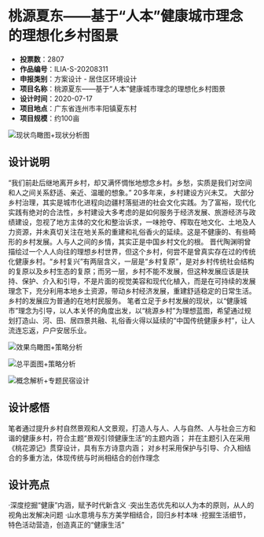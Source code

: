 # 桃源夏东——基于“人本”健康城市理念的理想化乡村图景 
- **投票数**：2807
- **作品编号**：ILIA-S-20208311
- **申报类别**：方案设计 - 居住区环境设计
- **项目名称**：桃源夏东——基于“人本”健康城市理念的理想化乡村图景
- **设计时间**：2020-07-17
- **项目地点**：广东省连州市丰阳镇夏东村
- **项目规模**：约100亩

![现状鸟瞰图+现状分析图](70c79e39fb0d88047ab3b147ff856d6d.jpg)


## 设计说明

“我们前赴后继地离开乡村，却又满怀惆怅地想念乡村。乡愁，实质是我们对空间和人之间关系舒适、亲近、温暖的想象。”
20多年来，乡村建设方兴未艾。 大部分乡村治理，其实是城市化进程向边疆村落挺进的社会文化实践。为了富裕，现代化实践有绝对的合法性，乡村建设大多考虑的是如何服务于经济发展、旅游经济与政绩建设，忽视了地方主体的文化和整治诉求，一味抢夺、榨取在地文化、土地及人力资源，并未真切关注在地关系的重建和礼俗香火的延续。这是不健康的、有些畸形的乡村发展。人与人之间的乡情，其实正是中国乡村文化的根。
晋代陶渊明曾描绘过一个人人向往的理想乡村世界，但这个乡村，何尝不是曾真实存在过的传统化健康乡村。“乡村复兴”有两层含义，一层是“乡村复原”，是对乡村传统社会结构的复原以及乡村生态的复原；而另一层，乡村不能不发展，但这种发展应该是扶持、保护、介入和引导，不是片面的视觉美容和现代化植入，而是在可持续的发展理念下，充分利用本地乡土资源，带动乡村经济发展，重建舒适稳定的日常生活。乡村的发展应为普通的在地村民服务。
笔者立足于乡村发展的现状，以“健康城市”理念为引导，以人本关怀的角度出发，以“桃源乡村”为理想蓝图，希望通过规划打造山、河、田、居四景共融、礼俗香火得以延续的“中国传统健康乡村”，让人流连忘返，户户安居乐业。

![效果鸟瞰图+策略分析](18c855fc74571981df33285963cb56cc.jpg)



![总平面图+策略分析](c60bd427d539153322408825945a016e.jpg)



![概念解析+专题民宿设计](aabd9f6214323355de7980a7cf6deef6.jpg)


## 设计感悟

笔者通过提升乡村自然景观和人文景观，打造人与人、人与自然、人与社会三方和谐的健康乡村，符合主题“景观引领健康生活”的主题内涵；
并在主题引入在采用《桃花源记》贯穿设计，具有东方诗意内涵；
对乡村采用保护与引导、介入相结合的多重方法，体现传统与时尚相结合的创作理念
## 设计亮点

·深度挖掘“健康”内涵，赋予时代新含义
·突出生态优先和以人为本的原则，从人的视角出发解决问题
·山水意境与东方美学相结合，回归乡村本味
·挖掘生活细节，特色活动营造，创造真正的“健康生活”
